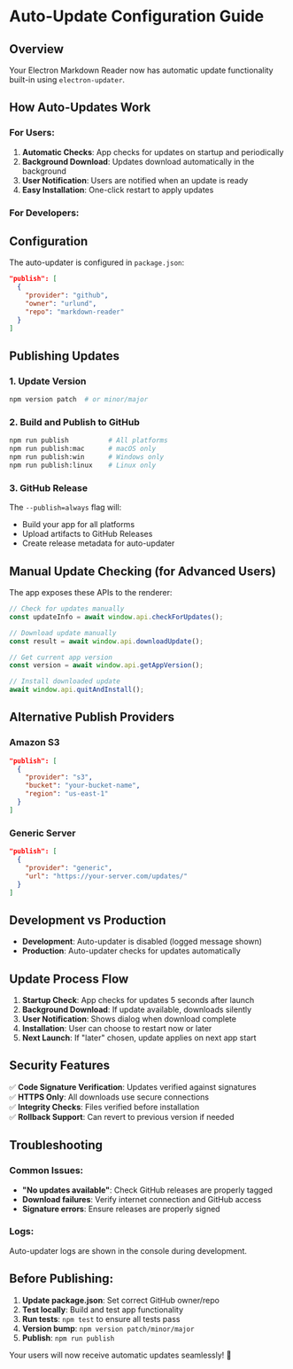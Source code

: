 # Auto-Update Configuration Guide

## Overview
Your Electron Markdown Reader now has automatic update functionality built-in using `electron-updater`.

## How Auto-Updates Work

### For Users:
1. **Automatic Checks**: App checks for updates on startup and periodically
2. **Background Download**: Updates download automatically in the background  
3. **User Notification**: Users are notified when an update is ready
4. **Easy Installation**: One-click restart to apply updates

### For Developers:

## Configuration
The auto-updater is configured in `package.json`:

```json
"publish": [
  {
    "provider": "github",
    "owner": "urlund", 
    "repo": "markdown-reader"
  }
]
```

## Publishing Updates

### 1. Update Version
```bash
npm version patch  # or minor/major
```

### 2. Build and Publish to GitHub
```bash
npm run publish          # All platforms
npm run publish:mac      # macOS only
npm run publish:win      # Windows only  
npm run publish:linux    # Linux only
```

### 3. GitHub Release
The `--publish=always` flag will:
- Build your app for all platforms
- Upload artifacts to GitHub Releases
- Create release metadata for auto-updater

## Manual Update Checking (for Advanced Users)

The app exposes these APIs to the renderer:

```javascript
// Check for updates manually
const updateInfo = await window.api.checkForUpdates();

// Download update manually  
const result = await window.api.downloadUpdate();

// Get current app version
const version = await window.api.getAppVersion();

// Install downloaded update
await window.api.quitAndInstall();
```

## Alternative Publish Providers

### Amazon S3
```json
"publish": [
  {
    "provider": "s3",
    "bucket": "your-bucket-name",
    "region": "us-east-1"
  }
]
```

### Generic Server
```json
"publish": [
  {
    "provider": "generic", 
    "url": "https://your-server.com/updates/"
  }
]
```

## Development vs Production

- **Development**: Auto-updater is disabled (logged message shown)
- **Production**: Auto-updater checks for updates automatically

## Update Process Flow

1. **Startup Check**: App checks for updates 5 seconds after launch
2. **Background Download**: If update available, downloads silently  
3. **User Notification**: Shows dialog when download complete
4. **Installation**: User can choose to restart now or later
5. **Next Launch**: If "later" chosen, update applies on next app start

## Security Features

✅ **Code Signature Verification**: Updates verified against signatures  
✅ **HTTPS Only**: All downloads use secure connections  
✅ **Integrity Checks**: Files verified before installation  
✅ **Rollback Support**: Can revert to previous version if needed  

## Troubleshooting

### Common Issues:
- **"No updates available"**: Check GitHub releases are properly tagged
- **Download failures**: Verify internet connection and GitHub access
- **Signature errors**: Ensure releases are properly signed

### Logs:
Auto-updater logs are shown in the console during development.

## Before Publishing:

1. **Update package.json**: Set correct GitHub owner/repo
2. **Test locally**: Build and test app functionality  
3. **Run tests**: `npm test` to ensure all tests pass
4. **Version bump**: `npm version patch/minor/major`
5. **Publish**: `npm run publish`

Your users will now receive automatic updates seamlessly! 🚀
